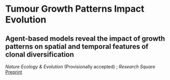 # Tumour Growth Patterns Impact Evolution

## Agent-based models reveal the impact of growth patterns on spatial and temporal features of clonal diversification

*Nature Ecology & Evolution* (Provisionally accepted) ; *Research Square* [Preprint](https://www.researchsquare.com/article/rs-244285/v1 "Preprint on Research Square")


